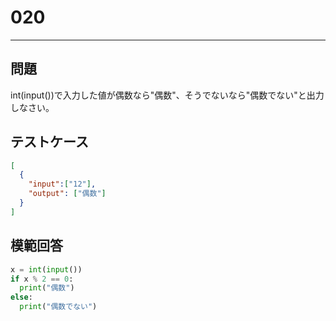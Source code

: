 
# 020

---

## 問題

int(input())で入力した値が偶数なら"偶数"、そうでないなら"偶数でない"と出力しなさい。

## テストケース

```json
[
  {
    "input":["12"],
    "output": ["偶数"]
  }
]
```

## 模範回答

```python
x = int(input())
if x % 2 == 0:
  print("偶数")
else:
  print("偶数でない")
```
